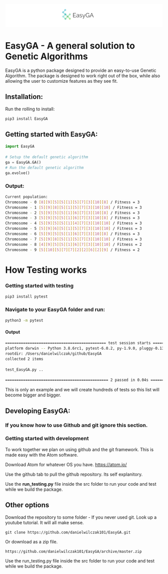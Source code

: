 <img src="https://github.com/danielwilczak101/EasyGA/blob/master/github_logo.png"></div>
# EasyGA - A general solution to Genetic Algorithms

EasyGA is a python package designed to provide an easy-to-use Genetic Algorithm. The package is designed to work right out of the box, while also allowing the user to customize features as they see fit.

## Installation:

Run the rolling to install:

```Python
pip3 install EasyGA
```

## Getting started with EasyGA:
```Python
import EasyGA

# Setup the default genetic algorithm
ga = EasyGA.GA()
# Run the default genetic algorithm
ga.evolve()
```

### Output:
```bash
Current population:
Chromosome - 0 [8][9][5][5][1][5][7][3][10][8] / Fitness = 3
Chromosome - 1 [5][9][8][5][1][5][7][3][10][10] / Fitness = 3
Chromosome - 2 [5][9][5][5][1][6][7][3][10][8] / Fitness = 3
Chromosome - 3 [5][9][5][5][1][6][7][3][10][8] / Fitness = 3
Chromosome - 4 [5][9][5][5][1][4][7][3][10][10] / Fitness = 3
Chromosome - 5 [5][9][6][5][1][5][7][3][10][10] / Fitness = 3
Chromosome - 6 [5][9][5][5][1][6][7][3][10][8] / Fitness = 3
Chromosome - 7 [5][9][8][5][1][5][7][3][10][10] / Fitness = 3
Chromosome - 8 [4][9][5][5][1][6][7][3][10][10] / Fitness = 2
Chromosome - 9 [5][10][5][7][7][2][2][6][2][9] / Fitness = 2
```



# How Testing works

### Getting started with testing

```bash
pip3 install pytest
```

### Navigate to your EasyGA folder and run:
```bash
python3 -m pytest
```

#### Output
```bash
============================================= test session starts ==============================================
platform darwin -- Python 3.8.6rc1, pytest-6.0.2, py-1.9.0, pluggy-0.13.1
rootdir: /Users/danielwilczak/github/EasyGA
collected 2 items                                                                                              

test_EasyGA.py ..                                                                                        [100%]

============================================== 2 passed in 0.04s ===============================================
```

This is only an example and we will create hundreds of tests so this list will become bigger and bigger.


## Developing EasyGA:
### If you know how to use Github and git ignore this section.

### Getting started with development
To work together we plan on using github and the git framework. This is made easy with the Atom software.

Download Atom for whatever OS you have.
https://atom.io/

Use the github tab to pull the github repository. Its self explanitory.

Use the <b>run_testing.py</b> file inside the src folder to run your code and test while we build the package.

## Other options

Download the repository to some folder - If you never used git. Look up a youtube tutorial. It will all make sense.
```
git clone https://github.com/danielwilczak101/EasyGA.git
```
Or download as a zip file.
```
https://github.com/danielwilczak101/EasyGA/archive/master.zip
```
Use the run_testing.py file inside the src folder to run your code and test while we build the package.
